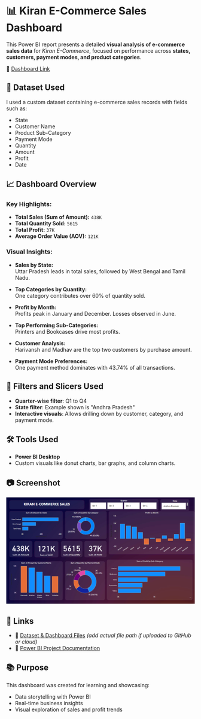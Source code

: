 
# 📊 Kiran E-Commerce Sales Dashboard

This Power BI report presents a detailed **visual analysis of e-commerce sales data** for *Kiran E-Commerce*, focused on performance across **states, customers, payment modes, and product categories**.

 📁 [Dashboard Link](https://adityagroup-my.sharepoint.com/:u:/g/personal/23p31f0057_acet_ac_in/ET0W-23rEtZNq0-HkubVf7QBO8HHbkWhls80cz6WklH_gg?e=jYA7vx)

## 📁 Dataset Used
I used a custom dataset containing e-commerce sales records with fields such as:
- State
- Customer Name
- Product Sub-Category
- Payment Mode
- Quantity
- Amount
- Profit
- Date

## 📈 Dashboard Overview

### Key Highlights:
- **Total Sales (Sum of Amount):** `438K`
- **Total Quantity Sold:** `5615`
- **Total Profit:** `37K`
- **Average Order Value (AOV):** `121K`

### Visual Insights:
- **Sales by State:**  
  Uttar Pradesh leads in total sales, followed by West Bengal and Tamil Nadu.
  
- **Top Categories by Quantity:**  
  One category contributes over 60% of quantity sold.

- **Profit by Month:**  
  Profits peak in January and December. Losses observed in June.

- **Top Performing Sub-Categories:**  
  Printers and Bookcases drive most profits.

- **Customer Analysis:**  
  Harivansh and Madhav are the top two customers by purchase amount.

- **Payment Mode Preferences:**  
  One payment method dominates with 43.74% of all transactions.

## 📌 Filters and Slicers Used
- **Quarter-wise filter**: Q1 to Q4
- **State filter**: Example shown is "Andhra Pradesh"
- **Interactive visuals**: Allows drilling down by customer, category, and payment mode.

## 🛠️ Tools Used
- **Power BI Desktop**
- Custom visuals like donut charts, bar graphs, and column charts.

## 📷 Screenshot

![Kiran E-Commerce Sales Dashboard](./Screenshot%202025-06-16%20184718.png)

## 🔗 Links

- 📂 [Dataset & Dashboard Files](./) *(add actual file path if uploaded to GitHub or cloud)*
- 📄 [Power BI Project Documentation](./README.md)

## 📚 Purpose
This dashboard was created for learning and showcasing:
- Data storytelling with Power BI  
- Real-time business insights  
- Visual exploration of sales and profit trends  
